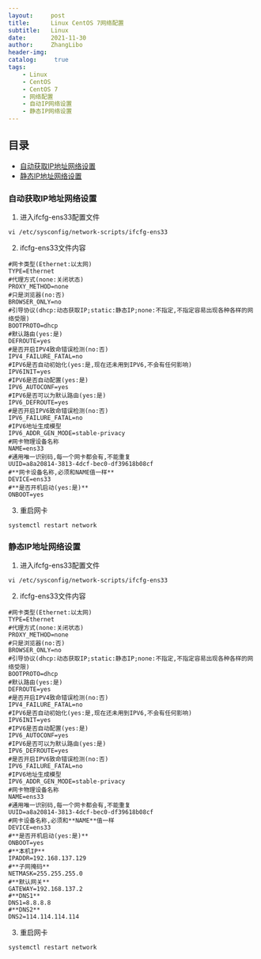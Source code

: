 ```yaml
---
layout:     post
title:      Linux CentOS 7网络配置
subtitle:   Linux
date:       2021-11-30
author:     ZhangLibo
header-img:
catalog: 	 true
tags:
    - Linux
    - CentOS
    - CentOS 7
    - 网络配置
    - 自动IP网络设置
    - 静态IP网络设置
---
```



## 目录
* [自动获取IP地址网络设置](#自动获取ip地址网络设置)
* [静态IP地址网络设置](#静态ip地址网络设置)

### 自动获取IP地址网络设置

1.  进入ifcfg-ens33配置文件
```shell
vi /etc/sysconfig/network-scripts/ifcfg-ens33
```

2. ifcfg-ens33文件内容
```shell
#网卡类型(Ethernet:以太网)  
TYPE=Ethernet  
#代理方式(none:关闭状态)  
PROXY_METHOD=none  
#只是浏览器(no:否)  
BROWSER_ONLY=no  
#引导协议(dhcp:动态获取IP;static:静态IP;none:不指定,不指定容易出现各种各样的网络受限)  
BOOTPROTO=dhcp  
#默认路由(yes:是)  
DEFROUTE=yes  
#是否开启IPV4致命错误检测(no:否)  
IPV4_FAILURE_FATAL=no  
#IPV6是否自动初始化(yes:是,现在还未用到IPV6,不会有任何影响)  
IPV6INIT=yes  
#IPV6是否自动配置(yes:是)  
IPV6_AUTOCONF=yes  
#IPV6是否可以为默认路由(yes:是)  
IPV6_DEFROUTE=yes  
#是否开启IPV6致命错误检测(no:否)  
IPV6_FAILURE_FATAL=no  
#IPV6地址生成模型  
IPV6_ADDR_GEN_MODE=stable-privacy  
#网卡物理设备名称  
NAME=ens33  
#通用唯一识别码,每一个网卡都会有,不能重复  
UUID=a8a20814-3813-4dcf-bec0-df39618b08cf  
#**网卡设备名称,必须和NAME值一样**
DEVICE=ens33  
#**是否开机启动(yes:是)**
ONBOOT=yes
```

3. 重启网卡  
```shell
systemctl restart network
```


### 静态IP地址网络设置

1.  进入ifcfg-ens33配置文件
```shell
vi /etc/sysconfig/network-scripts/ifcfg-ens33
```

2. ifcfg-ens33文件内容
```shell
#网卡类型(Ethernet:以太网)  
TYPE=Ethernet  
#代理方式(none:关闭状态)  
PROXY_METHOD=none  
#只是浏览器(no:否)  
BROWSER_ONLY=no  
#引导协议(dhcp:动态获取IP;static:静态IP;none:不指定,不指定容易出现各种各样的网络受限)  
BOOTPROTO=dhcp  
#默认路由(yes:是)  
DEFROUTE=yes  
#是否开启IPV4致命错误检测(no:否)  
IPV4_FAILURE_FATAL=no  
#IPV6是否自动初始化(yes:是,现在还未用到IPV6,不会有任何影响)  
IPV6INIT=yes  
#IPV6是否自动配置(yes:是)  
IPV6_AUTOCONF=yes  
#IPV6是否可以为默认路由(yes:是)  
IPV6_DEFROUTE=yes  
#是否开启IPV6致命错误检测(no:否)  
IPV6_FAILURE_FATAL=no  
#IPV6地址生成模型  
IPV6_ADDR_GEN_MODE=stable-privacy  
#网卡物理设备名称  
NAME=ens33  
#通用唯一识别码,每一个网卡都会有,不能重复  
UUID=a8a20814-3813-4dcf-bec0-df39618b08cf  
#网卡设备名称,必须和**NAME**值一样  
DEVICE=ens33  
#**是否开机启动(yes:是)**
ONBOOT=yes
#**本机IP**
IPADDR=192.168.137.129
#**子网掩码**
NETMASK=255.255.255.0  
#**默认网关**
GATEWAY=192.168.137.2
#**DNS1**
DNS1=8.8.8.8
#**DNS2**
DNS2=114.114.114.114
```

3. 重启网卡  
```shell
systemctl restart network
```
